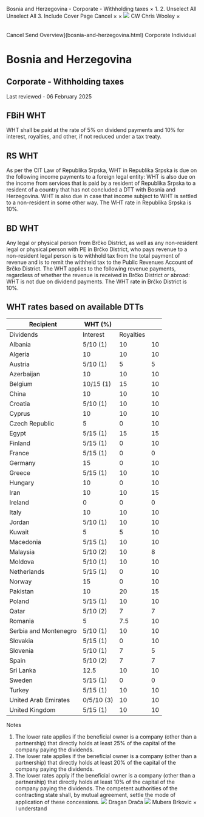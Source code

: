 Bosnia and Herzegovina - Corporate - Withholding taxes
×
1.
2.
Unselect All
Unselect All
3.
Include Cover Page
Cancel
×
×
![](-/media/world-wide-tax-summaries/attachments/global---chris-wooley.ashx%3Frev=ac5e5f3223b34096b1afc2a6009c7320&revision=ac5e5f32-23b3-4096-b1af-c2a6009c7320&hash=859B7ADC84DC2CBEC9760E9E6EE7DE6D0A8BFCDF)
CW
Chris Wooley
×
######
Cancel
Send
Overview](bosnia-and-herzegovina.html)
Corporate
Individual
# Bosnia and Herzegovina
## Corporate - Withholding taxes
Last reviewed - 06 February 2025
## FBiH WHT
WHT shall be paid at the rate of 5% on dividend payments and 10% for interest, royalties, and other, if not reduced under a tax treaty.
## RS WHT
As per the CIT Law of Republika Srpska, WHT in Republika Srpska is due on the following income payments to a foreign legal entity:
WHT is also due on the income from services that is paid by a resident of Republika Srpska to a resident of a country that has not concluded a DTT with Bosnia and Herzegovina. WHT is also due in case that income subject to WHT is settled to a non-resident in some other way.
The WHT rate in Republika Srpska is 10%.
## BD WHT
Any legal or physical person from Brčko District, as well as any non-resident legal or physical person with PE in Brčko District, who pays revenue to a non-resident legal person is to withhold tax from the total payment of revenue and is to remit the withheld tax to the Public Revenues Account of Brčko District.
The WHT applies to the following revenue payments, regardless of whether the revenue is received in Brčko District or abroad:
WHT is not due on dividend payments.
The WHT rate in Brčko District is 10%.
## WHT rates based on available DTTs
| Recipient | WHT (%) | | |
| --- | --- | --- | --- |
| Dividends | Interest | Royalties |
| Albania | 5/10 (1) | 10 | 10 |
| Algeria | 10 | 10 | 10 |
| Austria | 5/10 (1) | 5 | 5 |
| Azerbaijan | 10 | 10 | 10 |
| Belgium | 10/15 (1) | 15 | 10 |
| China | 10 | 10 | 10 |
| Croatia | 5/10 (1) | 10 | 10 |
| Cyprus | 10 | 10 | 10 |
| Czech Republic | 5 | 0 | 10 |
| Egypt | 5/15 (1) | 15 | 15 |
| Finland | 5/15 (1) | 0 | 10 |
| France | 5/15 (1) | 0 | 0 |
| Germany | 15 | 0 | 10 |
| Greece | 5/15 (1) | 10 | 10 |
| Hungary | 10 | 0 | 10 |
| Iran | 10 | 10 | 15 |
| Ireland | 0 | 0 | 0 |
| Italy | 10 | 10 | 10 |
| Jordan | 5/10 (1) | 10 | 10 |
| Kuwait | 5 | 5 | 10 |
| Macedonia | 5/15 (1) | 10 | 10 |
| Malaysia | 5/10 (2) | 10 | 8 |
| Moldova | 5/10 (1) | 10 | 10 |
| Netherlands | 5/15 (1) | 0 | 10 |
| Norway | 15 | 0 | 10 |
| Pakistan | 10 | 20 | 15 |
| Poland | 5/15 (1) | 10 | 10 |
| Qatar | 5/10 (2) | 7 | 7 |
| Romania | 5 | 7.5 | 10 |
| Serbia and Montenegro | 5/10 (1) | 10 | 10 |
| Slovakia | 5/15 (1) | 0 | 10 |
| Slovenia | 5/10 (1) | 7 | 5 |
| Spain | 5/10 (2) | 7 | 7 |
| Sri Lanka | 12.5 | 10 | 10 |
| Sweden | 5/15 (1) | 0 | 0 |
| Turkey | 5/15 (1) | 10 | 10 |
| United Arab Emirates | 0/5/10 (3) | 10 | 10 |
| United Kingdom | 5/15 (1) | 10 | 10 |
Notes
1. The lower rate applies if the beneficial owner is a company (other than a partnership) that directly holds at least 25% of the capital of the company paying the dividends.
2. The lower rate applies if the beneficial owner is a company (other than a partnership) that directly holds at least 20% of the capital of the company paying the dividends.
3. The lower rates apply if the beneficial owner is a company (other than a partnership) that directly holds at least 10% of the capital of the company paying the dividends. The competent authorities of the contracting state shall, by mutual agreement, settle the mode of application of these concessions.
![](-/media/world-wide-tax-summaries/20240116124033688.ashx%3Frev=3aaf7f7ffddd4c40a04ff12347176615&revision=3aaf7f7f-fddd-4c40-a04f-f12347176615&hash=85DFD9DAF322D1869B6DC9EDEDED7B19B07FE52B)
Dragan Drača
![](-/media/world-wide-tax-summaries/attachments/bosnia-and-herzegovina---mubera-brkovic.ashx%3Frev=78bdb8936aa24a0490c83f25626fcde2&revision=78bdb893-6aa2-4a04-90c8-3f25626fcde2&hash=7698FA49646B5D8C9FEB242B3262264390198ED8)
Mubera Brkovic
×
I understand